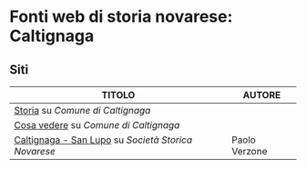 # Fonti web di storia novarese: Caltignaga

## Siti

| TITOLO                                                                              | AUTORE            |
|-------------------------------------------------------------------------------------|-------------------|
| [Storia](https://www.comune.caltignaga.no.it/it-it/vivere-il-comune/storia) su *Comune di Caltignaga* |  |
| [Cosa vedere](https://www.comune.caltignaga.no.it/it-it/vivere-il-comune/cosa-vedere) su *Comune di Caltignaga* |   |
| [Caltignaga - San Lupo](http://www.ssno.it/ARNo/arno_mon16.html) su *Società Storica Novarese* | Paolo Verzone |
